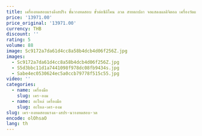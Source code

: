 ```yaml
---
title: เครื่องทดสอบแรงดึงสปริง ชั้นวางทดสอบ ขั้วต่อซิลิโคน ลวด สายตกปลา จอแสดงผลดิจิตอล เครื่องวัดแรงดึง เครื่องทดสอบแรงดัน
price: '13971.00'
price_original: '13971.00'
currency: THB
discount: ''
rating: 5
volume: 88
image: Sc9172a7da61d4cc8a58b4dcb4d06f256Z.jpg
images:
  - Sc9172a7da61d4cc8a58b4dcb4d06f256Z.jpg
  - S5d3bbc11d1a7441098f978dc08fb9434s.jpg
  - Sabe4ec0530624ec5a0ccb79778f515c55.jpg
video: ''
categories:
  - name: เครื่องมือ
    slug: เคร-องม
  - name: อะไหล่ เครื่องมือ
    slug: อะไหล-เคร-องม
slug: เคร-องทดสอบแรงด-งสปร-นวางทดสอบ-วต
encode: olOhsaO
lang: th
---
```

  